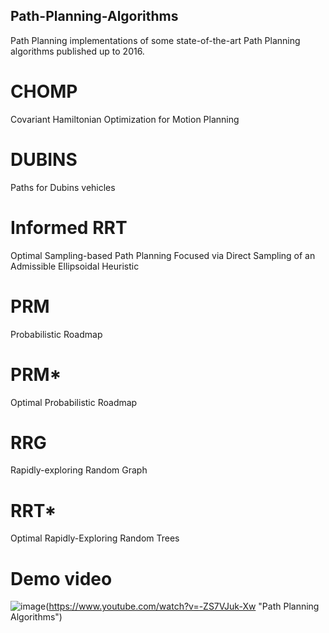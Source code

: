 ## Path-Planning-Algorithms
Path Planning implementations of some state-of-the-art Path Planning algorithms published up to 2016.

# CHOMP
Covariant Hamiltonian Optimization for Motion Planning

# DUBINS
Paths for Dubins vehicles

# Informed RRT
Optimal Sampling-based Path Planning Focused via
Direct Sampling of an Admissible Ellipsoidal Heuristic

# PRM
Probabilistic Roadmap

# PRM*
Optimal Probabilistic Roadmap

# RRG
Rapidly-exploring Random Graph

# RRT*
Optimal Rapidly-Exploring Random Trees

# Demo video

![image](https://user-images.githubusercontent.com/92797165/192588034-2545c9fc-385c-45ae-b55b-20f40cb0eedd.png)(https://www.youtube.com/watch?v=-ZS7VJuk-Xw "Path Planning Algorithms")
